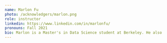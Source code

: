 ```yaml
---
name: Marlon Fu
photo: /acknowledgers/marlon.png
role: instructor
linkedin: https://www.linkedin.com/in/marlonfu/
pronouns: Fall 2021
bio: Marlon is a Master's in Data Science student at Berkeley. He also serves as a TA for DATASCI 200 and was also the President of DSS in the Fall 2022 semester.
---
```


